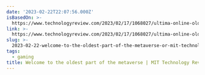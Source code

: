 ```yaml
---
date: '2023-02-22T22:07:56.000Z'
isBasedOn: >-
  https://www.technologyreview.com/2023/02/17/1068027/ultima-online-oldest-metaverse/?utm_source=pocket-newtab
link: >-
  https://www.technologyreview.com/2023/02/17/1068027/ultima-online-oldest-metaverse/?utm_source=pocket-newtab
slug: >-
  2023-02-22-welcome-to-the-oldest-part-of-the-metaverse-or-mit-technology-review
tags:
  - gaming
title: Welcome to the oldest part of the metaverse | MIT Technology Review
---
```


